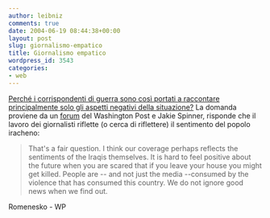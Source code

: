 ```yaml
---
author: leibniz
comments: true
date: 2004-06-19 08:44:38+00:00
layout: post
slug: giornalismo-empatico
title: Giornalismo empatico
wordpress_id: 3543
categories:
- web
---
```


[Perché i corrispondenti di guerra sono così portati a raccontare principalmente solo gli aspetti negativi della situazione?](http://www.poynter.org/column.asp?id=45&aid=67295) La domanda proviene da un [forum](http://discuss.washingtonpost.com/wp-srv/zforum/04/world_spinner061804.htm) del Washington Post e Jakie Spinner, risponde che il lavoro dei giornalisti riflette (o cerca di riflettere) il sentimento del popolo iracheno:


> That's a fair question. I think our coverage perhaps reflects the sentiments of the Iraqis themselves. It is hard to feel positive about the future when you are scared that if you leave your house you might get killed. People are -- and not just the media --consumed by the violence that has consumed this country. We do not ignore good news when we find out. 


Romenesko - WP
